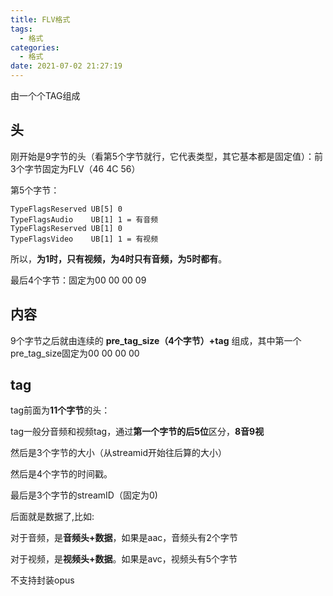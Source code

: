 ```yaml
---
title: FLV格式
tags:
  - 格式
categories:
  - 格式
date: 2021-07-02 21:27:19
---
```


由一个个TAG组成

## 头

刚开始是9字节的头（看第5个字节就行，它代表类型，其它基本都是固定值）：前3个字节固定为FLV（46 4C 56）

第5个字节：

```
TypeFlagsReserved UB[5] 0
TypeFlagsAudio    UB[1] 1 = 有音频
TypeFlagsReserved UB[1] 0
TypeFlagsVideo    UB[1] 1 = 有视频
```

所以，**为1时，只有视频，为4时只有音频，为5时都有**。

最后4个字节：固定为00 00 00 09

## 内容

9个字节之后就由连续的 **pre_tag_size（4个字节）+tag** 组成，其中第一个pre_tag_size固定为00 00 00 00

## tag

tag前面为**11个字节**的头：

tag一般分音频和视频tag，通过**第一个字节的后5位**区分，**8音9视**

然后是3个字节的大小（从streamid开始往后算的大小）

然后是4个字节的时间戳。

最后是3个字节的streamID（固定为0)

后面就是数据了,比如:

对于音频，是**音频头+数据**，如果是aac，音频头有2个字节

对于视频，是**视频头+数据**。如果是avc，视频头有5个字节



不支持封装opus
